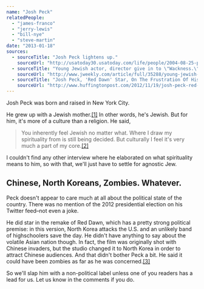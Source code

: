 ```yaml
---
name: "Josh Peck"
relatedPeople:
  - "james-franco"
  - "jerry-lewis"
  - "bill-nye"
  - "steve-martin"
date: "2013-01-18"
sources:
  - sourceTitle: "Josh Peck lightens up."
    sourceUrl: "http://usatoday30.usatoday.com/life/people/2004-08-25-peck_x.htm"
  - sourceTitle: "Young Jewish actor, director give in to \"Wackness.\""
    sourceUrl: "http://www.jweekly.com/article/full/35288/young-jewish-actor-director-give-in-to-wackness/"
  - sourceTitle: "Josh Peck, 'Red Dawn' Star, On The Frustration Of His Movie Being On The Shelf For 3 Years."
    sourceUrl: "http://www.huffingtonpost.com/2012/11/19/josh-peck-red-dawn_n_2162098.html"
---
```


Josh Peck was born and raised in New York City.

He grew up with a Jewish mother.<a class="source-citation" href="http://usatoday30.usatoday.com/life/people/2004-08-25-peck_x.htm" title="Josh Peck lightens up.">[1]</a> In other words, he's Jewish. But for him, it's more of a culture than a religion. He said,

>You inherently feel Jewish no matter what. Where I draw my spirituality from is still being decided. But culturally I feel it's very much a part of my core.<a class="source-citation" href="http://www.jweekly.com/article/full/35288/young-jewish-actor-director-give-in-to-wackness/" title="Young Jewish actor, director give in to &quot;Wackness.&quot;">[2]</a>

I couldn't find any other interview where he elaborated on what spirituality means to him, so with that, we'll just have to settle for agnostic Jew.


## Chinese, North Koreans, Zombies. Whatever.

Peck doesn't appear to care much at all about the political state of the country. There was no mention of the 2012 presidential election on his Twitter feed–not even a joke.

He did star in the remake of Red Dawn, which has a pretty strong political premise: in this version, North Korea attacks the U.S. and an unlikely band of highschoolers save the day. He didn't have anything to say about the volatile Asian nation though. In fact, the film was originally shot with Chinese invaders, but the studio changed it to North Korea in order to attract Chinese audiences. And that didn't bother Peck a bit. He said it could have been zombies as far as he was concerned.<a class="source-citation" href="http://www.huffingtonpost.com/2012/11/19/josh-peck-red-dawn_n_2162098.html" title="Josh Peck, &apos;Red Dawn&apos; Star, On The Frustration Of His Movie Being On The Shelf For 3 Years.">[3]</a>

So we'll slap him with a non-political label unless one of you readers has a lead for us. Let us know in the comments if you do.